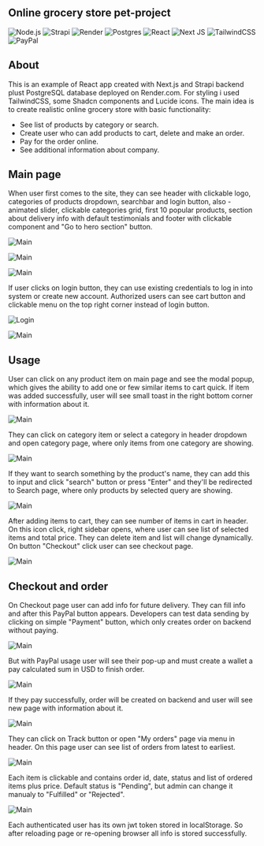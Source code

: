 ## Online grocery store pet-project

![Node.js](https://img.shields.io/badge/Node.js-43853D?style=for-the-badge&logo=node.js&logoColor=white) ![Strapi](https://img.shields.io/badge/strapi-%232E7EEA.svg?style=for-the-badge&logo=strapi&logoColor=white) ![Render](https://img.shields.io/badge/Render.com-black?style=for-the-badge&logo=render.com&logoColor=white) ![Postgres](https://img.shields.io/badge/postgres-%23316192.svg?style=for-the-badge&logo=postgresql&logoColor=white) ![React](https://img.shields.io/badge/react-%2320232a.svg?style=for-the-badge&logo=react&logoColor=%2361DAFB) ![Next JS](https://img.shields.io/badge/Next-black?style=for-the-badge&logo=next.js&logoColor=white) ![TailwindCSS](https://img.shields.io/badge/tailwindcss-%2338B2AC.svg?style=for-the-badge&logo=tailwind-css&logoColor=white) ![PayPal](https://img.shields.io/badge/PayPal-00457C?style=for-the-badge&logo=paypal&logoColor=white)

## About

This is an example of React app created with Next.js and Strapi backend plust PostgreSQL database deployed on Render.com. For styling i used TailwindCSS, some Shadcn components and Lucide icons. The main idea is to create realistic online grocery store with basic functionality:

- See list of products by category or search.
- Create user who can add products to cart, delete and make an order.
- Pay for the order online.
- See additional information about company.

## Main page

When user first comes to the site, they can see header with clickable logo, categories of products dropdown, searchbar and login button, also - animated slider, clickable categories grid, first 10 popular products, section about delivery info with default testimonials and footer with clickable component and "Go to hero section" button.

![Main](/public/about/main_hero.jpg)

![Main](/public/about/main_products.jpg)

![Main](/public/about/main_footer.jpg)

If user clicks on login button, they can use existing credentials to log in into system or create new account. Authorized users can see cart button and clickable menu on the top right corner instead of login button.

![Login](/public/about/login.jpg)

![Main](/public/about/main_menu.jpg)

## Usage

User can click on any product item on main page and see the modal popup, which gives the ability to add one or few similar items to cart quick. If item was added successfully, user will see small toast in the right bottom corner with information about it.

![Main](/public/about/pop-up.jpg)

They can click on category item or select a category in header dropdown and open category page, where only items from one category are showing.

![Main](/public/about/category_page.jpg)

If they want to search something by the product's name, they can add this to input and click "search" button or press "Enter" and they'll be redirected to Search page, where only products by selected query are showing.

![Main](/public/about/search.jpg)

After adding items to cart, they can see number of items in cart in header. On this icon click, right sidebar opens, where user can see list of selected items and total price. They can delete item and list will change dynamically. On button "Checkout" click user can see checkout page.

![Main](/public/about/cart.jpg)

## Checkout and order

On Checkout page user can add info for future delivery. They can fill info and after this PayPal button appears. Developers can test data sending by clicking on simple "Payment" button, which only creates order on backend without paying.

![Main](/public/about/checkout.jpg)

But with PayPal usage user will see their pop-up and must create a wallet a pay calculated sum in USD to finish order.

![Main](/public/about/pay_pal.jpg)

If they pay successfully, order will be created on backend and user will see new page with information about it.

![Main](/public/about/order-success.jpg)

They can click on Track button or open "My orders" page via menu in header. On this page user can see list of orders from latest to earliest.

![Main](/public/about/orders.jpg)

Each item is clickable and contains order id, date, status and list of ordered items plus price. Default status is "Pending", but admin can change it manualy to "Fulfilled" or "Rejected".

![Main](/public/about/order.jpg)

Each authenticated user has its own jwt token stored in localStorage. So after reloading page or re-opening browser all info is stored successfully.
